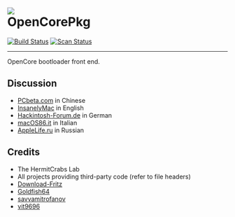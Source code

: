 ![](https://github.com/acidanthera/OpenCorePkg/blob/master/Docs/Logos/Logo_small.png)  
OpenCorePkg
===========

[![Build Status](https://travis-ci.org/acidanthera/OpenCorePkg.svg?branch=master)](https://travis-ci.org/acidanthera/OpenCorePkg) [![Scan Status](https://scan.coverity.com/projects/18169/badge.svg?flat=1)](https://scan.coverity.com/projects/18169)

-----

OpenCore bootloader front end.

## Discussion

- [PCbeta.com](http://bbs.pcbeta.com/viewthread-1815623-1-1.html) in Chinese
- [InsanelyMac](https://www.insanelymac.com/forum/topic/338527-opencore-development/) in English
- [Hackintosh-Forum.de](https://www.hackintosh-forum.de/forum/thread/42353-opencore-bootloader) in German
- [macOS86.it](https://www.macos86.it/viewtopic.php?p=32103) in Italian
- [AppleLife.ru](https://applelife.ru/threads/razrabotka-opencore.2943955) in Russian

## Credits

- The HermitCrabs Lab
- All projects providing third-party code (refer to file headers)
- [Download-Fritz](https://github.com/Download-Fritz)
- [Goldfish64](https://github.com/Goldfish64)
- [savvamitrofanov](https://github.com/savvamitrofanov)
- [vit9696](https://github.com/vit9696)
